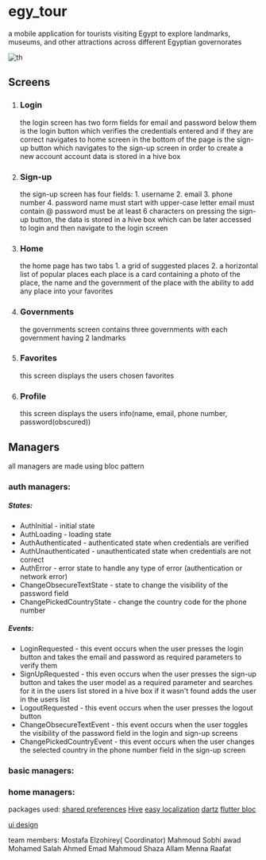 # egy_tour

a mobile application for tourists visiting Egypt to explore landmarks, museums, and other attractions across different Egyptian governorates

![th](https://github.com/user-attachments/assets/7de6e0b7-42ab-4d28-b1b8-c69c9bb36702)

## Screens

1. ### Login
    the login screen has two form fields for email and password
    below them is the login button which verifies the credentials entered and if they are correct navigates to home screen
    in the bottom of the page is the sign-up button which navigates to the sign-up screen in order to create a new account
    account data is stored in a hive box
2. ### Sign-up
    the sign-up screen has four fields:
        1. username
        2. email
        3. phone number
        4. password
    name must start with upper-case letter
    email must contain @
    password must be at least 6 characters
    on pressing the sign-up button, the data is stored in a hive box which can be later accessed to login and then navigate to the login screen
3. ### Home
    the home page has two tabs
        1. a grid of suggested places 
        2. a horizontal list of popular places
    each place is a card containing a photo of the place, the name and the government of the place with the ability to add any place into your favorites
4. ### Governments
    the governments screen contains three governments with each government having 2 landmarks
5. ### Favorites
    this screen displays the users chosen favorites
6. ### Profile
    this screen displays the users info(name, email, phone number, password(obscured))

## Managers
all managers are made using bloc pattern
### auth managers:
##### States: 
* AuthInitial - initial state
* AuthLoading - loading state
* AuthAuthenticated - authenticated state when credentials are verified
* AuthUnauthenticated - unauthenticated state when credentials are not correct
* AuthError - error state to handle any type of error (authentication or network error)
* ChangeObsecureTextState - state to change the visibility of the password field
* ChangePickedCountryState - change the country code for the phone number


##### Events: 
* LoginRequested - this event occurs when the user presses the login button and takes the email and password as required parameters to verify them
* SignUpRequested - this even occurs when the user presses the sign-up button and takes the user model as a required parameter and searches for it in the users list stored in a hive box if it wasn't found adds the user in the users list 
* LogoutRequested - this event occurs when the user presses the logout button
* ChangeObsecureTextEvent - this event occurs when the user toggles the visibility of the password field in the login and sign-up screens
* ChangePickedCountryEvent - this event occurs when the user changes the selected country in the phone number field in the sign-up screen


### basic managers:



### home managers:




packages used:
[shared preferences]()
[Hive]()
[easy localization]()
[dartz]()
[flutter bloc]()



[ui design](https://www.figma.com/design/sBPzQg1RO0wmHxRJJHVtpZ/Egy-Tour?node-id=0-1&p=f&t=bnztC7PVr0QlNAls-0)

team members:
Mostafa Elzohirey( Coordinator)
Mahmoud Sobhi awad
Mohamed Salah
Ahmed Emad Mahmoud
Shaza Allam
Menna Raafat

